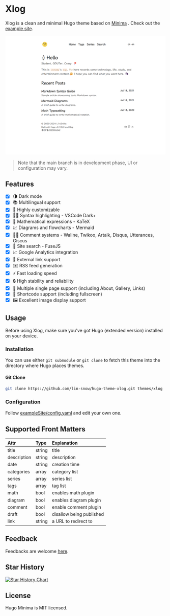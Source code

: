 # Xlog

Xlog is a clean and minimal Hugo theme based on [Minima](https://mivinci.github.io/hugo-theme-minima) . Check out the [example site](https://mivinci.github.io/hugo-theme-minima).

![screenshot](./images/tn.png)

> Note that the main branch is in development phase, UI or configuration may vary.


## Features

- [x] 🌗 Dark mode
- [x] 📚 Multilingual support
- [x] 🎨 Highly customizable
- [x] 🏳️‍🌈 Syntax highlighting - VSCode Dark+
- [x] 🔢 Mathematical expressions - KaTeX
- [x] 💹 Diagrams and flowcharts - Mermaid
- [x] 🧑‍💻 Comment systems - Waline, Twikoo, Artalk, Disqus, Utterances, Giscus
- [x] 🔎 Site search - FuseJS
- [x] 📈 Google Analytics integration
- [x] 🔗 External link support
- [x] ✉️ RSS feed generation
- [x] ⚡️ Fast loading speed
- [x] 🔒 High stability and reliability
- [x] 📄 Multiple single page support (including About, Gallery, Links)
- [x] 📜 Shortcode support (including fullscreen)
- [x] 🖼️ Excellent image display support

## Usage

Before using Xlog, make sure you've got Hugo (extended version) installed on your device.

### Installation

You can use either `git submodule` or `git clone` to fetch this theme into the directory where Hugo places themes.

#### Git Clone

```bash
git clone https://github.com/lin-snow/hugo-theme-xlog.git themes/xlog
```


### Configuration

Follow [exampleSite/config.yaml](https://github.com/lin-snow/hugo-theme-xlog/blob/main/exampleSite/config.yaml) and edit your own one.

## Supported Front Matters

| Attr       | Type   | Explanation |
|:----------- |:------ |:------------|
| title       | string | title |
| description | string | description |
| date        | string | creation time |
| categories  | array<string>  | category list |
| series      | array<string>  | series list |
| tags        | array<string>  | tag list |
| math        | bool   | enables math plugin |
| diagram     | bool   | enables diagram plugin |
| comment     | bool   | enable comment plugin |
| draft       | bool   | disallow being published |
| link        | string | a URL to redirect to |

## Feedback

Feedbacks are welcome [here](https://github.com/lin-snow/hugo-theme-xlog/issues).

## Star History

[![Star History Chart](https://api.star-history.com/svg?repos=lin-snow/hugo-theme-xlog&type=Date)](https://star-history.com/#star-history/star-history&Date)

## License

Hugo Minima is MIT licensed.
